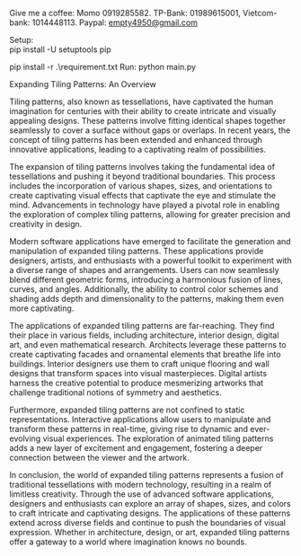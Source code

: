 Give me a coffee: Momo 0919285582. TP-Bank: 01989615001, Vietcom-bank: 1014448113. Paypal: empty4950@gmail.com

Setup:  
pip install -U setuptools pip

pip install -r .\requirement.txt
Run: python main.py

Expanding Tiling Patterns: An Overview

Tiling patterns, also known as tessellations, have captivated the human imagination for centuries with their ability to create intricate and visually appealing designs. These patterns involve fitting identical shapes together seamlessly to cover a surface without gaps or overlaps. In recent years, the concept of tiling patterns has been extended and enhanced through innovative applications, leading to a captivating realm of possibilities.

The expansion of tiling patterns involves taking the fundamental idea of tessellations and pushing it beyond traditional boundaries. This process includes the incorporation of various shapes, sizes, and orientations to create captivating visual effects that captivate the eye and stimulate the mind. Advancements in technology have played a pivotal role in enabling the exploration of complex tiling patterns, allowing for greater precision and creativity in design.

Modern software applications have emerged to facilitate the generation and manipulation of expanded tiling patterns. These applications provide designers, artists, and enthusiasts with a powerful toolkit to experiment with a diverse range of shapes and arrangements. Users can now seamlessly blend different geometric forms, introducing a harmonious fusion of lines, curves, and angles. Additionally, the ability to control color schemes and shading adds depth and dimensionality to the patterns, making them even more captivating.

The applications of expanded tiling patterns are far-reaching. They find their place in various fields, including architecture, interior design, digital art, and even mathematical research. Architects leverage these patterns to create captivating facades and ornamental elements that breathe life into buildings. Interior designers use them to craft unique flooring and wall designs that transform spaces into visual masterpieces. Digital artists harness the creative potential to produce mesmerizing artworks that challenge traditional notions of symmetry and aesthetics.

Furthermore, expanded tiling patterns are not confined to static representations. Interactive applications allow users to manipulate and transform these patterns in real-time, giving rise to dynamic and ever-evolving visual experiences. The exploration of animated tiling patterns adds a new layer of excitement and engagement, fostering a deeper connection between the viewer and the artwork.

In conclusion, the world of expanded tiling patterns represents a fusion of traditional tessellations with modern technology, resulting in a realm of limitless creativity. Through the use of advanced software applications, designers and enthusiasts can explore an array of shapes, sizes, and colors to craft intricate and captivating designs. The applications of these patterns extend across diverse fields and continue to push the boundaries of visual expression. Whether in architecture, design, or art, expanded tiling patterns offer a gateway to a world where imagination knows no bounds.
